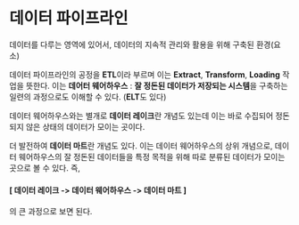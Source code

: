 # 데이터 파이프라인
데이터를 다루는 영역에 있어서, 데이터의 지속적 관리와 활용을 위해 구축된 환경(요소)

데이터 파이프라인의 공정을 **ETL**이라 부르며 이는 **Extract**, **Transform**, **Loading** 작업을 뜻한다. 이는 **데어터 웨어하우스** : **잘 정돈된 데이터가 저장되는 시스템**을 구축하는 일련의 과정으로도 이해할 수 있다. (**ELT**도 있다)

 데이터 웨어하우스와는 별개로 **데이터 레이크**란 개념도 있는데 이는 바로 수집되어 정돈되지 않은 상태의 데이터가 모이는 곳이다.

더 발전하여 **데이터 마트**란 개념도 있다. 이는 데이터 웨어하우스의 상위 개념으로, 데이터 웨어하우스의 잘 정돈된 데이터들을 특정 목적을 위해 따로 분류된 데이터가 모이는 곳으로 볼 수 있다.
즉, 
#### [ 데이터 레이크 -> 데이터 웨어하우스  -> 데이터 마트 ]
의 큰 과정으로 보면 된다.

